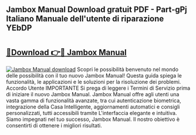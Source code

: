 ## Jambox Manual Download gratuit PDF - Part-gPj Italiano Manuale dell'utente di riparazione YEbDP

# <h2><a href="http://df9my4w.blite.top/?on=Jambox+Manual">🔗Download 👉🔴 Jambox Manual</a></h2>

[![Jambox Manual download](https://i.imgur.com/lujVjoI.png)](http://df9my4w.blite.top/?on=Jambox+Manual)
Scopri le possibilità benvenuto nel mondo delle possibilità con il tuo nuovo Jambox Manual! Questa guida spiega le funzionalità, le applicazioni e le soluzioni per la risoluzione dei problemi. Accordo Utente IMPORTANTE Si prega di leggere i Termini di Servizio prima di iniziare il nuovo Jambox Manual. Jambox Manual offre agli utenti una vasta gamma di funzionalità avanzate, tra cui autenticazione biometrica, integrazione della Casa Intelligente, aggiornamenti automatici e consigli personalizzati, tutti accessibili tramite L'interfaccia elegante e intuitiva. Siamo impegnati nel tuo successo, Jambox Manual. Il nostro obiettivo è consentirti di ottenere i migliori risultati.
